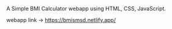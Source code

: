 A Simple BMI Calculator webapp using HTML, CSS, JavaScript. 

webapp link -> https://bmismsd.netlify.app/
